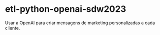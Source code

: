 # etl-python-openai-sdw2023
Usar a OpenAI para criar mensagens de marketing personalizadas a cada cliente.
